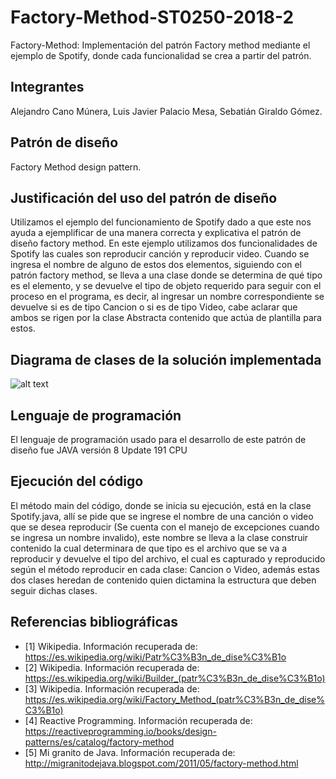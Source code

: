 # Factory-Method-ST0250-2018-2
Factory-Method: Implementación del patrón Factory method mediante el ejemplo de Spotify, donde cada funcionalidad se crea a partir del patrón.
## Integrantes
Alejandro Cano Múnera,
Luis Javier Palacio Mesa,
Sebatián Giraldo Gómez.
## Patrón de diseño
Factory Method design pattern.
## Justificación del uso del patrón de diseño
Utilizamos el ejemplo del funcionamiento de Spotify dado a que este nos ayuda a ejemplificar de una manera correcta y explicativa el patrón de diseño factory method. En este ejemplo utilizamos dos funcionalidades de Spotify las cuales son reproducir canción y reproducir video. Cuando se ingresa el nombre de alguno de estos dos elementos, siguiendo con el patrón factory method, se lleva a una clase donde se determina de qué tipo es el elemento, y se devuelve el tipo de objeto requerido para seguir con el proceso en el programa, es decir, al ingresar un nombre correspondiente se devuelve si es de tipo Cancion o si es de tipo Video, cabe aclarar que ambos se rigen por la clase Abstracta contenido que actúa de plantilla para estos.
## Diagrama de clases de la solución implementada
![alt text](https://github.com/alejocano22/Factory-Method-ST0250-2018-2/blob/master/Diagramas/DiagramaSpotify.png)
## Lenguaje de programación
El lenguaje de programación usado para el desarrollo de este patrón de diseño fue JAVA versión 8 Update 191 CPU
## Ejecución del código
El método main del código, donde se inicia su ejecución, está en la clase Spotify.java, allí se pide que se ingrese el nombre de una canción o video que se desea reproducir (Se cuenta con el manejo de excepciones cuando se ingresa un nombre invalido), este nombre se lleva a la clase construir contenido la cual determinara de que tipo es el archivo que se va a reproducir y devuelve el tipo del archivo, el cual es capturado y reproducido según el método reproducir en cada clase: Cancion o Video, además estas dos clases heredan de contenido quien dictamina la estructura que deben seguir dichas clases.
## Referencias bibliográficas
- [1] Wikipedia. Información recuperada de:  https://es.wikipedia.org/wiki/Patr%C3%B3n_de_dise%C3%B1o
- [2] Wikipedia. Información recuperada de: https://es.wikipedia.org/wiki/Builder_(patr%C3%B3n_de_dise%C3%B1o)
- [3] Wikipedia. Información recuperada de: https://es.wikipedia.org/wiki/Factory_Method_(patr%C3%B3n_de_dise%C3%B1o)
- [4] Reactive Programming. Información recuperada de: https://reactiveprogramming.io/books/design-patterns/es/catalog/factory-method
- [5] Mi granito de Java. Información recuperada de: http://migranitodejava.blogspot.com/2011/05/factory-method.html
